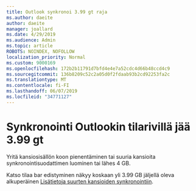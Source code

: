 ```yaml
---
title: Outlook synkronoi 3.99 gt raja
ms.author: daeite
author: daeite
manager: joallard
ms.date: 4/29/2019
ms.audience: Admin
ms.topic: article
ROBOTS: NOINDEX, NOFOLLOW
localization_priority: Normal
ms.custom: 9000169
ms.openlocfilehash: 172b2b11791d7bfd4e4e7a52cdc4d66b48ccd4c9
ms.sourcegitcommit: 136b8209c52c2a05d0f2fdaab93b2cd92253fa2c
ms.translationtype: MT
ms.contentlocale: fi-FI
ms.lasthandoff: 06/07/2019
ms.locfileid: "34771127"
---
```

# <a name="outlook-sync-status-bar-remains-at-399-gb"></a>Synkronointi Outlookin tilarivillä jää 3.99 gt

Yritä kansiosisällön koon pienentäminen tai suuria kansioita synkronointisuodattimen luominen tai lähes 4 GB.

Katso tilaa bar edistyminen näkyy koskaan yli 3.99 GB jäljellä oleva alkuperäinen [Lisätietoja suurten kansioiden synkronointiin](https://support.microsoft.com/help/2738323/status-bar-progress-never-shows-more-than-3-99-gb-remaining-on-initial).